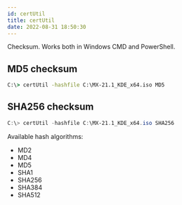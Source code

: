 ```yaml
---
id: certUtil
title: certUtil
date: 2022-08-31 18:50:30
---
```


Checksum. Works both in Windows CMD and PowerShell.

## MD5 checksum

```cmd
C:\> certUtil -hashfile C:\MX-21.1_KDE_x64.iso MD5
```

## SHA256 checksum

```Powershell
C:\> certUtil -hashfile C:\MX-21.1_KDE_x64.iso SHA256
```

Available hash algorithms:

- MD2
- MD4
- MD5
- SHA1
- SHA256
- SHA384
- SHA512
